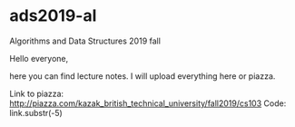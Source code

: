 # ads2019-al
Algorithms and Data Structures 2019 fall

Hello everyone,

here you can find lecture notes.
I will upload everything here or piazza.


Link to piazza: http://piazza.com/kazak_british_technical_university/fall2019/cs103
Code: link.substr(-5)

